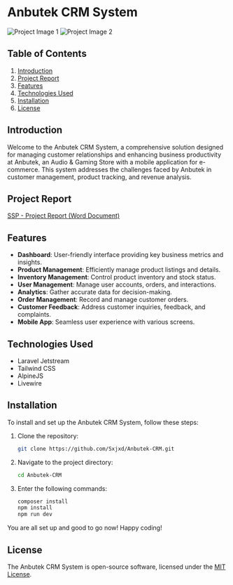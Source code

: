 # Anbutek CRM System

![Project Image 1](image1_url)
![Project Image 2](image2_url)


## Table of Contents
1. [Introduction](#introduction)
2. [Project Report](#project-report)
3. [Features](#features)
4. [Technologies Used](#technologies-used)
5. [Installation](#installation)
6. [License](#license)

## Introduction
Welcome to the Anbutek CRM System, a comprehensive solution designed for managing customer relationships and enhancing business productivity at Anbutek, an Audio & Gaming Store with a mobile application for e-commerce. This system addresses the challenges faced by Anbutek in customer management, product tracking, and revenue analysis.

## Project Report
[SSP - Project Report (Word Document)](https://docs.google.com/document/d/1pBbgyVGRW-0vslhdn1WDmNztyceHdHQD/edit?usp=sharing&ouid=116508383828404552386&rtpof=true&sd=true)

## Features
- **Dashboard**: User-friendly interface providing key business metrics and insights.
- **Product Management**: Efficiently manage product listings and details.
- **Inventory Management**: Control product inventory and stock status.
- **User Management**: Manage user accounts, orders, and interactions.
- **Analytics**: Gather accurate data for decision-making.
- **Order Management**: Record and manage customer orders.
- **Customer Feedback**: Address customer inquiries, feedback, and complaints.
- **Mobile App**: Seamless user experience with various screens.

## Technologies Used
- Laravel Jetstream
- Tailwind CSS
- AlpineJS
- Livewire


## Installation

To install and set up the Anbutek CRM System, follow these steps:

1. Clone the repository:

   ```bash
   git clone https://github.com/Sxjxd/Anbutek-CRM.git

2. Navigate to the project directory:
    ```bash
   cd Anbutek-CRM

3. Enter the following commands:
    ```bash
    composer install
    npm install
    npm run dev

You are all set up and good to go now! Happy coding!
    

## License
The Anbutek CRM System is open-source software, licensed under the [MIT License](insert-link-to-MIT-license).
